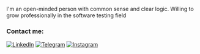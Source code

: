 I'm an open-minded person with common sense and clear logic. Willing to grow professionally in the software testing field

### Contact me:
[![LinkedIn](https://img.shields.io/badge/-LinkedIn-090909?style=for-the-badge&logo=linkedin&logoColor=007BB6)](https://www.linkedin.com/in/margaritabobrik/)
[![Telegram](https://img.shields.io/badge/-Telegram-090909?style=for-the-badge&logo=telegram&logoColor=27A0D9)](https://t.me/Margarita_Bobrik)
[![Instagram](https://img.shields.io/badge/-Instagram-090909?style=for-the-badge&logo=instagram&logoColor=B4068E)](https://www.instagram.com/margo_yo)